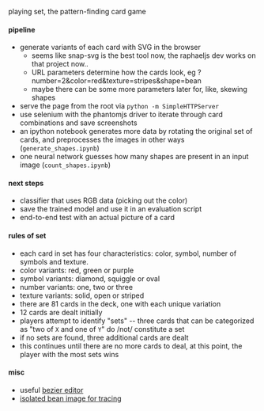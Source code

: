 playing set, the pattern-finding card game


#### pipeline
* generate variants of each card with SVG in the browser
  * seems like snap-svg is the best tool now, the raphaeljs dev works on that project now..
  * URL parameters determine how the cards look, eg ?number=2&color=red&texture=stripes&shape=bean
  * maybe there can be some more parameters later for, like, skewing shapes
* serve the page from the root via `python -m SimpleHTTPServer`
* use selenium with the phantomjs driver to iterate through card combinations
and save screenshots
* an ipython notebook generates more data by rotating the original set of cards,
and preprocesses the images in other ways (`generate_shapes.ipynb`)
* one neural network guesses how many shapes are present in an input image
(`count_shapes.ipynb`)


#### next steps
* classifier that uses RGB data (picking out the color)
* save the trained model and use it in an evaluation script
* end-to-end test with an actual picture of a card


#### rules of set
* each card in set has four characteristics:
color, symbol, number of symbols and texture.
* color variants: red, green or purple
* symbol variants: diamond, squiggle or oval
* number variants: one, two or three
* texture variants: solid, open or striped
* there are 81 cards in the deck, one with each unique variation
* 12 cards are dealt initially
* players attempt to identify "sets" --
three cards that can be categorized as "two of `X` and one of `Y`" do /not/ constitute a set
* if no sets are found, three additional cards are dealt
* this continues until there are no more cards to deal,
at this point, the player with the most sets wins


#### misc
* useful [bezier editor](http://www.victoriakirst.com/beziertool)
* [isolated bean image for tracing](http://i.imgur.com/U9k6OMR.png)
